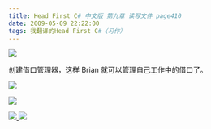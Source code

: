 ```yaml
---
title: Head First C# 中文版 第九章 读写文件 page410
date: 2009-05-09 22:22:00
tags: 我翻译的Head First C#（习作）
---
```

![](https://p-blog.csdn.net/images/p_blog_csdn_net/cuipengfei1/EntryImages/20090509/2009-05-09_22-04-48.jpg)

创建借口管理器，这样  Brian  就可以管理自己工作中的借口了。

  

![](https://p-blog.csdn.net/images/p_blog_csdn_net/cuipengfei1/EntryImages/20090509/2009-05-09_22-06-58.jpg)

![](https://p-blog.csdn.net/images/p_blog_csdn_net/cuipengfei1/EntryImages/20090509/2009-05-09_22-07-13.jpg)



[ ![](https://profile.csdnimg.cn/5/2/5/3_cuipengfei1)
![](https://g.csdnimg.cn/static/user-reg-year/1x/11.png)
](https://blog.csdn.net/cuipengfei1)





